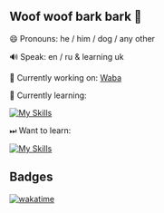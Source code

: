 ## Woof woof bark bark 👋

😄 Pronouns: he / him / dog / any other

🔊 Speak: en / ru & learning uk

🔭 Currently working on: [Waba](../../../waba)

🌱 Currently learning:

[![My Skills](https://skills.thijs.gg/icons?i=py,kotlin,qt,androidstudio)](https://skills.thijs.gg)

⏭ Want to learn:

[![My Skills](https://skills.thijs.gg/icons?i=java,js,cpp,cs)](https://skills.thijs.gg)

## Badges
[![wakatime](https://wakatime.com/badge/user/c953efa8-fc06-4e4c-8158-fcc289fcf2e6.svg)](https://wakatime.com/@c953efa8-fc06-4e4c-8158-fcc289fcf2e6)

<!--
**kapertdog/kapertdog** is a ✨ _special_ ✨ repository because its `README.md` (this file) appears on your GitHub profile.

Here are some ideas to get you started:

- 👯 I’m looking to collaborate on ...
- 🤔 I’m looking for help with ...
- 💬 Ask me about ...
- 📫 How to reach me: ...
- ⚡ Fun fact: ...
-->

